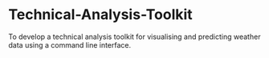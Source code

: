 # Technical-Analysis-Toolkit
To develop a technical analysis toolkit for visualising and predicting weather data using a command line interface.
